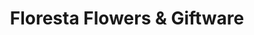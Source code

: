 ---
title: "Floresta Flowers & Giftware"
url: /cambridge/floresta-flowers-und-giftware/
shop: Blumen
---